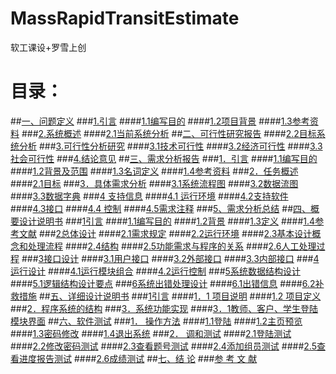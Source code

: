 # MassRapidTransitEstimate
软工课设+罗雪上创
# 目录：
##[一、问题定义]()
###[1.引言]()
####[1.1编写目的]()
####[1.2项目背景]()
####[1.3参考资料]()
###[2.系统概述]()
####[2.1当前系统分析]()
##[二、可行性研究报告]()
####[2.2目标系统分析]()
###[3.可行性分析研究]()
####[3.1技术可行性]()
####[3.2经济可行性]()
####[3.3社会可行性]()
###[4.结论意见]()
##[三、需求分析报告]()
###[1．引言]()
####[1.1编写目的]()
####[1.2背景及范围]()
####[1.3名词定义]()
####[1.4参考资料]()
###[2．任务概述]()
####[2.1目标]()
###[3．具体需求分析]()
####[3.1系统流程图]()
####[3.2数据流图]()
####[3.3数据字典]()
###[4 支持信息]()
####[4.1 运行环境]()
####[4.2支持软件]()
####[4.3接口]()
####[4.4 控制]()
####[4.5需求注释]()
###[5、需求分析总结]()
##[四、概要设计说明书]()
###[1引言]()
####[1.1编写目的]()
####[1.2背景]()
####[1.3定义]()
####[1.4参考文献]()
###[2总体设计]()
####[2.1需求规定]()
####[2.2运行环境]()
####[2.3基本设计概念和处理流程]()
####[2.4结构]()
####[2.5功能需求与程序的关系]()
####[2.6人工处理过程]()
###[3接口设计]()
####[3.1用户接口]()
####[3.2外部接口]()
####[3.3内部接口]()
###[4运行设计]()
####[4.1运行模块组合]()
####[4.2运行控制]()
###[5系统数据结构设计]()
####[5.1逻辑结构设计要点]()
###[6系统出错处理设计]()
####[6.1出错信息]()
####[6.2补救措施]()
##[五、详细设计说明书]()
###[1引言]()
####[1．1 项目说明]()
####[1.2 项目定义]()
###[2．程序系统的结构]()
###[3．系统功能实现]()
####[3．1教师、客户、学生登陆模块界面]()
##[六、软件测试]()
###[1．	操作方法]()
####[1.1登陆]()
####[1.2主页预览]()
####[1.3密码修改]()
####[1.4退出系统]()
###[2．	调和测试]()
####[2.1登陆测试]()
####[2.2修改密码测试]()
####[2.3查看题号测试]()
####[2.4添加组员测试]()
####[2.5查看进度报告测试]()
####[2.6成绩测试]()
##[七、结  论]()
###[参 考 文 献]()

